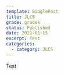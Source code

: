 ```yaml
---
template: SinglePost
title: JLCS
grade: gradek
status: Published
date: 2021-01-15
excerpt: Test
categories:
  - category: JLCS
---
```

Test